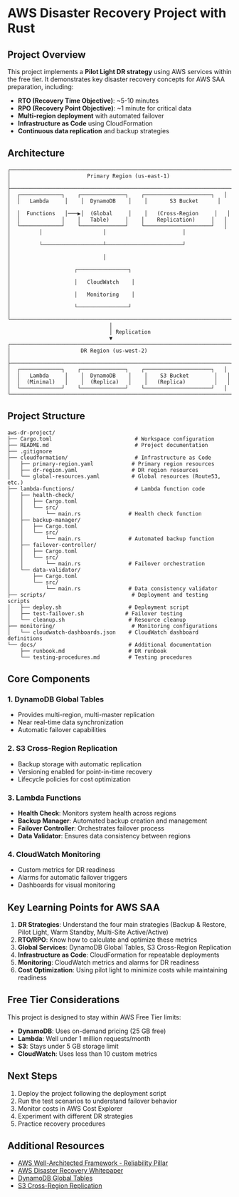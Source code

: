 # AWS Disaster Recovery Project with Rust

## Project Overview

This project implements a **Pilot Light DR strategy** using AWS services within the free tier. It demonstrates key disaster recovery concepts for AWS SAA preparation, including:

- **RTO (Recovery Time Objective)**: ~5-10 minutes
- **RPO (Recovery Point Objective)**: ~1 minute for critical data
- **Multi-region deployment** with automated failover
- **Infrastructure as Code** using CloudFormation
- **Continuous data replication** and backup strategies

## Architecture

```
┌─────────────────────────────────────────────────────────────────────┐
│                        Primary Region (us-east-1)                    │
├─────────────────────────────────────────────────────────────────────┤
│  ┌─────────────┐    ┌──────────────┐    ┌─────────────────────┐   │
│  │   Lambda     │    │  DynamoDB    │    │       S3 Bucket      │   │
│  │  Functions   │───▶│  (Global     │    │   (Cross-Region     │   │
│  │             │    │   Table)     │    │    Replication)     │   │
│  └─────────────┘    └──────────────┘    └─────────────────────┘   │
│         │                   │                        │               │
│         └───────────────────┴────────────────────────┘              │
│                             │                                        │
│                    ┌────────────────┐                               │
│                    │   CloudWatch    │                              │
│                    │   Monitoring    │                              │
│                    └────────────────┘                               │
└─────────────────────────────────────────────────────────────────────┘
                                │
                                │ Replication
                                ▼
┌─────────────────────────────────────────────────────────────────────┐
│                      DR Region (us-west-2)                          │
├─────────────────────────────────────────────────────────────────────┤
│  ┌─────────────┐    ┌──────────────┐    ┌─────────────────────┐   │
│  │   Lambda     │    │  DynamoDB    │    │    S3 Bucket        │   │
│  │  (Minimal)   │    │  (Replica)   │    │   (Replica)         │   │
│  └─────────────┘    └──────────────┘    └─────────────────────┘   │
└─────────────────────────────────────────────────────────────────────┘
```

## Project Structure

```
aws-dr-project/
├── Cargo.toml                          # Workspace configuration
├── README.md                           # Project documentation
├── .gitignore
├── cloudformation/                     # Infrastructure as Code
│   ├── primary-region.yaml            # Primary region resources
│   ├── dr-region.yaml                 # DR region resources
│   └── global-resources.yaml          # Global resources (Route53, etc.)
├── lambda-functions/                   # Lambda function code
│   ├── health-check/
│   │   ├── Cargo.toml
│   │   └── src/
│   │       └── main.rs               # Health check function
│   ├── backup-manager/
│   │   ├── Cargo.toml
│   │   └── src/
│   │       └── main.rs               # Automated backup function
│   ├── failover-controller/
│   │   ├── Cargo.toml
│   │   └── src/
│   │       └── main.rs               # Failover orchestration
│   └── data-validator/
│       ├── Cargo.toml
│       └── src/
│           └── main.rs               # Data consistency validator
├── scripts/                           # Deployment and testing scripts
│   ├── deploy.sh                     # Deployment script
│   ├── test-failover.sh             # Failover testing
│   └── cleanup.sh                    # Resource cleanup
├── monitoring/                        # Monitoring configurations
│   └── cloudwatch-dashboards.json    # CloudWatch dashboard definitions
└── docs/                             # Additional documentation
    ├── runbook.md                    # DR runbook
    └── testing-procedures.md         # Testing procedures
```

## Core Components

### 1. DynamoDB Global Tables
- Provides multi-region, multi-master replication
- Near real-time data synchronization
- Automatic failover capabilities

### 2. S3 Cross-Region Replication
- Backup storage with automatic replication
- Versioning enabled for point-in-time recovery
- Lifecycle policies for cost optimization

### 3. Lambda Functions
- **Health Check**: Monitors system health across regions
- **Backup Manager**: Automated backup creation and management
- **Failover Controller**: Orchestrates failover process
- **Data Validator**: Ensures data consistency between regions

### 4. CloudWatch Monitoring
- Custom metrics for DR readiness
- Alarms for automatic failover triggers
- Dashboards for visual monitoring

## Key Learning Points for AWS SAA

1. **DR Strategies**: Understand the four main strategies (Backup & Restore, Pilot Light, Warm Standby, Multi-Site Active/Active)
2. **RTO/RPO**: Know how to calculate and optimize these metrics
3. **Global Services**: DynamoDB Global Tables, S3 Cross-Region Replication
4. **Infrastructure as Code**: CloudFormation for repeatable deployments
5. **Monitoring**: CloudWatch metrics and alarms for DR readiness
6. **Cost Optimization**: Using pilot light to minimize costs while maintaining readiness

## Free Tier Considerations

This project is designed to stay within AWS Free Tier limits:
- **DynamoDB**: Uses on-demand pricing (25 GB free)
- **Lambda**: Well under 1 million requests/month
- **S3**: Stays under 5 GB storage limit
- **CloudWatch**: Uses less than 10 custom metrics

## Next Steps

1. Deploy the project following the deployment script
2. Run the test scenarios to understand failover behavior
3. Monitor costs in AWS Cost Explorer
4. Experiment with different DR strategies
5. Practice recovery procedures

## Additional Resources

- [AWS Well-Architected Framework - Reliability Pillar](https://docs.aws.amazon.com/wellarchitected/latest/reliability-pillar/welcome.html)
- [AWS Disaster Recovery Whitepaper](https://docs.aws.amazon.com/whitepapers/latest/disaster-recovery-workloads-on-aws/introduction.html)
- [DynamoDB Global Tables](https://docs.aws.amazon.com/amazondynamodb/latest/developerguide/GlobalTables.html)
- [S3 Cross-Region Replication](https://docs.aws.amazon.com/AmazonS3/latest/userguide/replication.html) 